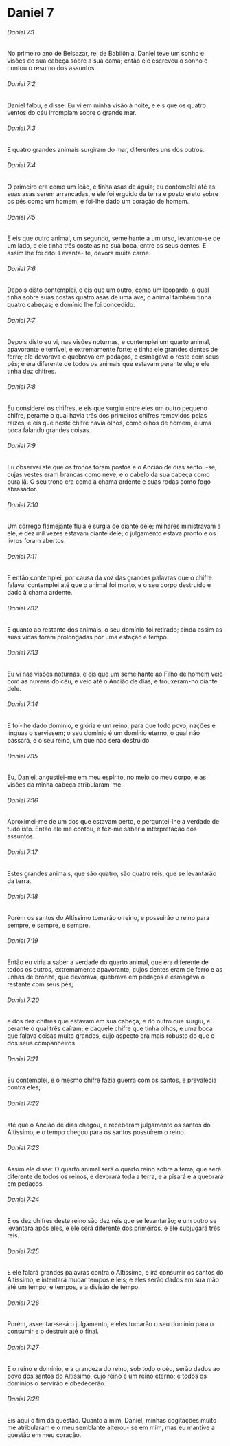 # Daniel 7

###### Daniel 7:1

No primeiro ano de Belsazar, rei de Babilônia, Daniel teve um sonho e visões de sua cabeça sobre a sua cama; então ele escreveu o sonho e contou o resumo dos assuntos.

###### Daniel 7:2

Daniel falou, e disse: Eu vi em minha visão à noite, e eis que os quatro ventos do céu irrompiam sobre o grande mar.

###### Daniel 7:3

E quatro grandes animais surgiram do mar, diferentes uns dos outros.

###### Daniel 7:4

O primeiro era como um leão, e tinha asas de águia; eu contemplei até as suas asas serem arrancadas, e ele foi erguido da terra e posto ereto sobre os pés como um homem, e foi-lhe dado um coração de homem.

###### Daniel 7:5

E eis que outro animal, um segundo, semelhante a um urso, levantou-se de um lado, e ele tinha três costelas na sua boca, entre os seus dentes. E assim lhe foi dito: Levanta- te, devora muita carne.

###### Daniel 7:6

Depois disto contemplei, e eis que um outro, como um leopardo, a qual tinha sobre suas costas quatro asas de uma ave; o animal também tinha quatro cabeças; e domínio lhe foi concedido.

###### Daniel 7:7

Depois disto eu vi, nas visões noturnas, e contemplei um quarto animal, apavorante e terrível, e extremamente forte; e tinha ele grandes dentes de ferro; ele devorava e quebrava em pedaços, e esmagava o resto com seus pés; e era diferente de todos os animais que estavam perante ele; e ele tinha dez chifres.

###### Daniel 7:8

Eu considerei os chifres, e eis que surgiu entre eles um outro pequeno chifre, perante o qual havia três dos primeiros chifres removidos pelas raízes, e eis que neste chifre havia olhos, como olhos de homem, e uma boca falando grandes coisas.

###### Daniel 7:9

Eu observei até que os tronos foram postos e o Ancião de dias sentou-se, cujas vestes eram brancas como neve, e o cabelo da sua cabeça como pura lã. O seu trono era como a chama ardente e suas rodas como fogo abrasador.

###### Daniel 7:10

Um córrego flamejante fluía e surgia de diante dele; milhares ministravam a ele, e dez mil vezes estavam diante dele; o julgamento estava pronto e os livros foram abertos.

###### Daniel 7:11

E então contemplei, por causa da voz das grandes palavras que o chifre falava; contemplei até que o animal foi morto, e o seu corpo destruído e dado à chama ardente.

###### Daniel 7:12

E quanto ao restante dos animais, o seu domínio foi retirado; ainda assim as suas vidas foram prolongadas por uma estação e tempo.

###### Daniel 7:13

Eu vi nas visões noturnas, e eis que um semelhante ao Filho de homem veio com as nuvens do céu, e veio até o Ancião de dias, e trouxeram-no diante dele.

###### Daniel 7:14

E foi-lhe dado domínio, e glória e um reino, para que todo povo, nações e línguas o servissem; o seu domínio é um domínio eterno, o qual não passará, e o seu reino, um que não será destruído.

###### Daniel 7:15

Eu, Daniel, angustiei-me em meu espírito, no meio do meu corpo, e as visões da minha cabeça atribularam-me.

###### Daniel 7:16

Aproximei-me de um dos que estavam perto, e perguntei-lhe a verdade de tudo isto. Então ele me contou, e fez-me saber a interpretação dos assuntos.

###### Daniel 7:17

Estes grandes animais, que são quatro, são quatro reis, que se levantarão da terra.

###### Daniel 7:18

Porém os santos do Altíssimo tomarão o reino, e possuirão o reino para sempre, e sempre, e sempre.

###### Daniel 7:19

Então eu viria a saber a verdade do quarto animal, que era diferente de todos os outros, extremamente apavorante, cujos dentes eram de ferro e as unhas de bronze, que devorava, quebrava em pedaços e esmagava o restante com seus pés;

###### Daniel 7:20

e dos dez chifres que estavam em sua cabeça, e do outro que surgiu, e perante o qual três caíram; e daquele chifre que tinha olhos, e uma boca que falava coisas muito grandes, cujo aspecto era mais robusto do que o dos seus companheiros.

###### Daniel 7:21

Eu contemplei, e o mesmo chifre fazia guerra com os santos, e prevalecia contra eles;

###### Daniel 7:22

até que o Ancião de dias chegou, e receberam julgamento os santos do Altíssimo; e o tempo chegou para os santos possuírem o reino.

###### Daniel 7:23

Assim ele disse: O quarto animal será o quarto reino sobre a terra, que será diferente de todos os reinos, e devorará toda a terra, e a pisará e a quebrará em pedaços.

###### Daniel 7:24

E os dez chifres deste reino são dez reis que se levantarão; e um outro se levantará após eles, e ele será diferente dos primeiros, e ele subjugará três reis.

###### Daniel 7:25

E ele falará grandes palavras contra o Altíssimo, e irá consumir os santos do Altíssimo, e intentará mudar tempos e leis; e eles serão dados em sua mão até um tempo, e tempos, e a divisão de tempo.

###### Daniel 7:26

Porém, assentar-se-á o julgamento, e eles tomarão o seu domínio para o consumir e o destruir até o final.

###### Daniel 7:27

E o reino e domínio, e a grandeza do reino, sob todo o céu, serão dados ao povo dos santos do Altíssimo, cujo reino é um reino eterno; e todos os domínios o servirão e obedecerão.

###### Daniel 7:28

Eis aqui o fim da questão. Quanto a mim, Daniel, minhas cogitações muito me atribularam e o meu semblante alterou- se em mim, mas eu mantive a questão em meu coração.

